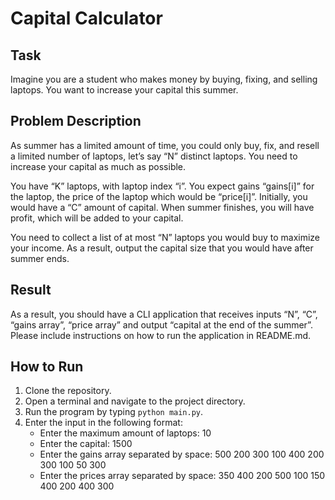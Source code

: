 # Capital Calculator

## Task

Imagine you are a student who makes money by buying, fixing, and selling laptops. You want to increase your capital this summer.

## Problem Description

As summer has a limited amount of time, you could only buy, fix, and resell a limited number of laptops, let’s say “N” distinct laptops. You need to increase your capital as much as possible.

You have “K” laptops, with laptop index “i”. You expect gains “gains[i]” for the laptop, the price of the laptop which would be “price[i]”. Initially, you would have a “C” amount of capital. When summer finishes, you will have profit, which will be added to your capital.

You need to collect a list of at most “N” laptops you would buy to maximize your income. As a result, output the capital size that you would have after summer ends.

## Result

As a result, you should have a CLI application that receives inputs “N”, “C”, “gains array”, “price array” and output “capital at the end of the summer”. Please include instructions on how to run the application in README.md.

## How to Run

1. Clone the repository.
2. Open a terminal and navigate to the project directory.
3. Run the program by typing `python main.py`.
4. Enter the input in the following format:
	- Enter the maximum amount of laptops: 10
	- Enter the capital: 1500
	- Enter the gains array separated by space: 500 200 300 100 400 200 300 100 50 300
	- Enter the prices array separated by space: 350 400 200 500 100 150 400 200 400 300